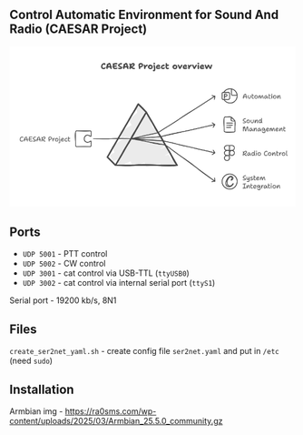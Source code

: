 ## Control Automatic Environment for Sound And Radio (CAESAR Project)

![CAESAR_overview](docs/CAESAR_overview.png)

## Ports

* `UDP 5001` - PTT control
* `UDP 5002` - CW control
* `UDP 3001` - cat control via USB-TTL (`ttyUSB0`)
* `UDP 3002` - cat control via internal serial port (`ttyS1`)

Serial port - 19200 kb/s, 8N1

## Files

`create_ser2net_yaml.sh` - create config file `ser2net.yaml` and put in `/etc` (need `sudo`)



## Installation

Armbian img - https://ra0sms.com/wp-content/uploads/2025/03/Armbian_25.5.0_community.gz



